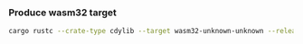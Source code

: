 ### Produce wasm32 target

```bash
cargo rustc --crate-type cdylib --target wasm32-unknown-unknown --release --features ffi,custom
```
